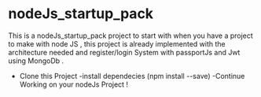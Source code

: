 # nodeJs_startup_pack
This is a nodeJs_startup_pack  project to start with when  you have a project to make with node JS , this project is already implemented with the architecture needed and register/login System with passportJs and Jwt using MongoDb .
 - Clone this Project 
 -install dependecies (npm install --save)
 -Continue Working on your nodeJs Project ! 
